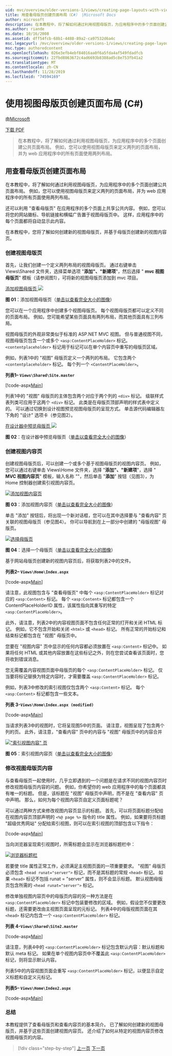 ```yaml
---
uid: mvc/overview/older-versions-1/views/creating-page-layouts-with-view-master-pages-cs
title: 用查看母版页创建页面布局（C#） |Microsoft Docs
author: microsoft
description: 在本教程中，将了解如何通过利用视图母版页，为应用程序中的多个页面创建公共页面布局。 您可以使用 。
ms.author: riande
ms.date: 10/16/2008
ms.assetid: dff54fcb-68b1-4488-89a2-ca97532d6a4c
msc.legacyurl: /mvc/overview/older-versions-1/views/creating-page-layouts-with-view-master-pages-cs
msc.type: authoredcontent
ms.openlocfilehash: 026e3efb4ebf84016aa0f6a5fda4af549fdadfcb
ms.sourcegitcommit: 22fbd8863672c4ad6693b8388ad5c8e753fb41a2
ms.translationtype: MT
ms.contentlocale: zh-CN
ms.lasthandoff: 11/28/2019
ms.locfileid: "74594169"
---
```

# <a name="creating-page-layouts-with-view-master-pages-c"></a>使用视图母版页创建页面布局 (C#)

由[Microsoft](https://github.com/microsoft)

[下载 PDF](https://download.microsoft.com/download/e/f/3/ef3f2ff6-7424-48f7-bdaa-180ef64c3490/ASPNET_MVC_Tutorial_12_CS.pdf)

> 在本教程中，将了解如何通过利用视图母版页，为应用程序中的多个页面创建公共页面布局。 例如，您可以使用视图母版页来定义两列的页面布局，并为 web 应用程序中的所有页面使用两列布局。

## <a name="creating-page-layouts-with-view-master-pages"></a>用查看母版页创建页面布局

在本教程中，将了解如何通过利用视图母版页，为应用程序中的多个页面创建公共页面布局。 例如，您可以使用视图母版页来定义两列的页面布局，并为 web 应用程序中的所有页面使用两列布局。

还可以利用 "查看母版页" 在应用程序的多个页面上共享公共内容。 例如，您可以将您的网站徽标、导航链接和横幅广告置于视图母版页中。 这样，应用程序中的每个页面都将自动显示此内容。

在本教程中，您将了解如何创建新的视图母版页，并基于母版页创建新的视图内容页。

### <a name="creating-a-view-master-page"></a>创建视图母版页

首先，让我们创建一个定义两列布局的视图母版页。 通过右键单击 Views\Shared 文件夹，选择菜单选项 "**添加"、"新建项**"，然后选择 " **mvc 视图母版页**" 模板（请参阅图1），可将新的视图母版页添加到 mvc 项目。

[添加视图母版页 ![](creating-page-layouts-with-view-master-pages-cs/_static/image2.png)](creating-page-layouts-with-view-master-pages-cs/_static/image1.png)

**图 01**：添加视图母版页（[单击以查看完全大小的图像](creating-page-layouts-with-view-master-pages-cs/_static/image3.png)）

您可以在一个应用程序中创建多个视图母版页。 每个视图母版页都可以定义不同的页面布局。 例如，您可能希望某些页面具有两列布局，而其他页面具有三列布局。

视图母版页的外观非常类似于标准的 ASP.NET MVC 视图。 但与普通视图不同，视图母版页包含一个或多个 `<asp:ContentPlaceHolder>` 标记。 `<contentplaceholder>` 标记用于标记可以在单个内容页中重写的母版页区域。

例如，列表1中的 "视图" 母版页定义一个两列的布局。 它包含两个 `<contentplaceholder>` 标记。 每个列一个 `<ContentPlaceHolder>`。

**列表1– `Views\Shared\Site.master`**

[!code-aspx[Main](creating-page-layouts-with-view-master-pages-cs/samples/sample1.aspx)]

列表1中的 "视图" 母版页的主体包含两个对应于两个列的 `<div>` 标记。 级联样式表列类可应用于这两个 `<div>` 标记。 此类是在母版页顶部声明的样式表中定义的。 可以通过切换到设计视图预览视图母版页的呈现方式。 单击源代码编辑器左下角的 "设计" 选项卡（参见图2）。

[在设计器中预览母版页 ![](creating-page-layouts-with-view-master-pages-cs/_static/image5.png)](creating-page-layouts-with-view-master-pages-cs/_static/image4.png)

**图 02**：在设计器中预览母版页（[单击以查看完全大小的图像](creating-page-layouts-with-view-master-pages-cs/_static/image6.png)）

### <a name="creating-a-view-content-page"></a>创建视图内容页

创建视图母版页后，可以创建一个或多个基于视图母版页的视图内容页。 例如，您可以通过右键单击 Views\Home 文件夹，选择 "**添加"、"新建项**"，选择 " **MVC 视图内容页**" 模板，输入名称 ""，然后单击 "**添加**" 按钮（见图3），为 Home 控制器创建索引视图内容页。

[![添加视图内容页](creating-page-layouts-with-view-master-pages-cs/_static/image8.png)](creating-page-layouts-with-view-master-pages-cs/_static/image7.png)

**图 03**：添加视图内容页（[单击以查看完全大小的图像](creating-page-layouts-with-view-master-pages-cs/_static/image9.png)）

单击 "添加" 按钮后，将出现一个新对话框，您可以在其中选择要与 "查看内容" 页关联的视图母版页（参见图4）。 你可以导航到在上一部分中创建的 "母版视图" 母版页。

[![选择母版页](creating-page-layouts-with-view-master-pages-cs/_static/image11.png)](creating-page-layouts-with-view-master-pages-cs/_static/image10.png)

**图 04**：选择一个母版页（[单击以查看完全大小的图像](creating-page-layouts-with-view-master-pages-cs/_static/image12.png)）

基于网站母版页创建新的视图内容页后，将获取列表2中的文件。

**列表2– `Views\Home\Index.aspx`**

[!code-aspx[Main](creating-page-layouts-with-view-master-pages-cs/samples/sample2.aspx)]

请注意，此视图包含与 "查看母版页" 中每个 `<asp:ContentPlaceHolder>` 标记对应的 `<asp:Content>` 标记。 每个 `<asp:Content>` 标记都包含一个 ContentPlaceHolderID 属性，该属性指向其重写的特定 `<asp:ContentPlaceHolder>`。

此外，请注意，列表2中的内容视图页面不包含任何正常的打开和关闭 HTML 标记。 例如，它不包含开始和关闭 `<html>` 或 `<head>` 标记。 所有正常的开始标记和结束标记都包含在 "视图" 母版页中。

您要在 "视图内容" 页中显示的任何内容都必须放置在 `<asp:Content>` 标记中。 如果将任何 HTML 或其他内容放置在这些标记之外，则在您尝试查看该页面时，您将收到错误消息。

您无需覆盖内容视图页面中母版页的每个 `<asp:ContentPlaceHolder>` 标记。 仅当要将标记替换为特定内容时，才需要覆盖 `<asp:ContentPlaceHolder>` 标记。

例如，列表3中修改的索引视图仅包含两个 `<asp:Content>` 标记。 每个 `<asp:Content>` 标记都包含一些文本。

**列表 3-`Views\Home\Index.aspx (modified)`**

[!code-aspx[Main](creating-page-layouts-with-view-master-pages-cs/samples/sample3.aspx)]

当请求列表3中的视图时，它将呈现图5中的页面。 请注意，视图呈现了包含两个列的页。 此外，请注意，"查看内容" 页中的内容与 "视图" 母版页中的内容合并

[!["索引视图内容" 页](creating-page-layouts-with-view-master-pages-cs/_static/image14.png)](creating-page-layouts-with-view-master-pages-cs/_static/image13.png)

**图 05**：索引视图内容页（[单击以查看完全大小的图像](creating-page-layouts-with-view-master-pages-cs/_static/image15.png)）

### <a name="modifying-view-master-page-content"></a>修改视图母版页内容

与查看母版页一起使用时，几乎立即遇到的一个问题是在请求不同的视图内容页时修改视图母版页内容的问题。 例如，你希望你的 web 应用程序中的每个页面都具有唯一的标题。 但是，该标题在 "视图" 母版页中声明，而不是在 "查看内容" 页中声明。 那么，如何为每个视图内容页自定义页面标题呢？

可以通过两种方式来修改视图内容页显示的标题。 首先，可以将页面标题分配给在视图内容页顶部声明的 `<%@ page %>` 指令的 title 属性。 例如，如果要将页标题 "超级优秀网站" 分配给索引视图，则可以在索引视图的顶部包含以下指令：

[!code-aspx[Main](creating-page-layouts-with-view-master-pages-cs/samples/sample4.aspx)]

当向浏览器呈现索引视图时，所需标题会显示在浏览器标题栏中：

[![浏览器标题栏](creating-page-layouts-with-view-master-pages-cs/_static/image17.png)](creating-page-layouts-with-view-master-pages-cs/_static/image16.png)

若要使 title 属性正常工作，必须满足主视图页面的一项重要要求。 "视图" 母版页必须包含 `<head runat="server">` 标记，而不是其标题的常规 `<head>` 标记。 如果 `<head>` 标记不包括 runat = "server" 属性，则不会显示标题。 默认视图母版页包含所需的 `<head runat="server">` 标记。

修改单独视图内容页中的母版页内容的另一种方法是在 `<asp:ContentPlaceHolder>` 标记中包装要修改的区域。 例如，假设您不仅要更改标题，还需要更改由主视图页面呈现的元标记。 列表4中的母版视图页面在其 `<head>` 标记内包含一个 `<asp:ContentPlaceHolder>` 标记。

**列表 4-`Views\Shared\Site2.master`**

[!code-aspx[Main](creating-page-layouts-with-view-master-pages-cs/samples/sample5.aspx)]

请注意，列表4中的 `<asp:ContentPlaceHolder>` 标记包含默认内容：默认标题和默认 meta 标记。 如果在单个视图内容页中不覆盖此 `<asp:ContentPlaceHolder>` 标记，则将显示默认内容。

列表5中的内容视图页面会重写 `<asp:ContentPlaceHolder>` 标记，以便显示自定义标题和自定义元标记。

**列表5– `Views\Home\Index2.aspx`**

[!code-aspx[Main](creating-page-layouts-with-view-master-pages-cs/samples/sample6.aspx)]

### <a name="summary"></a>总结

本教程提供了查看母版页和查看内容页的基本简介。 已了解如何创建新的视图母版页，并基于这些页面创建视图内容页。 还介绍了如何从特定的视图内容页修改视图母版页的内容。

> [!div class="step-by-step"]
> [上一页](using-the-tagbuilder-class-to-build-html-helpers-cs.md)
> [下一页](passing-data-to-view-master-pages-cs.md)
